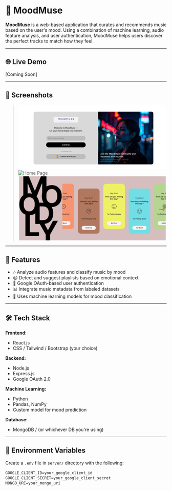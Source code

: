 # 🎵 MoodMuse

**MoodMuse** is a web-based application that curates and recommends music based on the user's mood. Using a combination of machine learning, audio feature analysis, and user authentication, MoodMuse helps users discover the perfect tracks to match how they feel.

---

## 🌐 Live Demo
[Coming Soon]

---

## 📸 Screenshots
> ![Login Page](client/src/assets/screenshots/login.png)
> ![Home Page](client/src/assets/screenshots/home.page)
> ![FeelingMood Page](client/src/assets/screenshots/feeling.png)

---

## 🚀 Features

- 🎶 Analyze audio features and classify music by mood
- 😌 Detect and suggest playlists based on emotional context
- 🔐 Google OAuth-based user authentication
- 📊 Integrate music metadata from labeled datasets
- 🧠 Uses machine learning models for mood classification

---

## 🛠️ Tech Stack

**Frontend:**
- React.js
- CSS / Tailwind / Bootstrap (your choice)

**Backend:**
- Node.js
- Express.js
- Google OAuth 2.0

**Machine Learning:**
- Python
- Pandas, NumPy
- Custom model for mood prediction

**Database:**
- MongoDB / (or whichever DB you're using)

---

## 🔐 Environment Variables

Create a `.env` file in `server/` directory with the following:

```env
GOOGLE_CLIENT_ID=your_google_client_id
GOOGLE_CLIENT_SECRET=your_google_client_secret
MONGO_URI=your_mongo_uri
